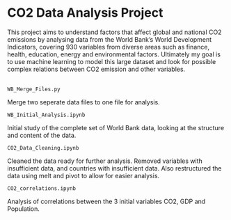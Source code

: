 # CO2 Data Analysis Project

This project aims to understand factors that affect global and national CO2 emissions by analysing data from the World
Bank’s World Development Indicators, covering 930 variables from diverse areas such as finance,
health, education, energy and environmental factors. Ultimately my goal is to use machine learning
to model this large dataset and look for possible complex relations between CO2 emission and other
variables. 
<br>
<br>

```
WB_Merge_Files.py
```
Merge two seperate data files to one file for analysis.
<br>

```
WB_Initial_Analysis.ipynb
```
Initial study of the complete set of World Bank data, looking at the structure and content of the data.
<br>

```
CO2_Data_Cleaning.ipynb
```
Cleaned the data ready for further analysis. Removed variables with insufficient data, and countries with insufficient data. Also restructured the data using melt and pivot to allow for easier analysis. 
<br>
```
CO2_correlations.ipynb
```
Analysis of correlations between the 3 initial variables CO2, GDP and Population.



